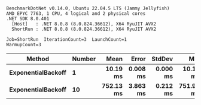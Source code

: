 ```

BenchmarkDotNet v0.14.0, Ubuntu 22.04.5 LTS (Jammy Jellyfish)
AMD EPYC 7763, 1 CPU, 4 logical and 2 physical cores
.NET SDK 8.0.401
  [Host]   : .NET 8.0.8 (8.0.824.36612), X64 RyuJIT AVX2
  ShortRun : .NET 8.0.8 (8.0.824.36612), X64 RyuJIT AVX2

Job=ShortRun  IterationCount=3  LaunchCount=1  
WarmupCount=3  

```
| Method             | Number | Mean      | Error    | StdDev   | Min       | Max       | Allocated |
|------------------- |------- |----------:|---------:|---------:|----------:|----------:|----------:|
| **ExponentialBackoff** | **1**      |  **10.19 ms** | **0.008 ms** | **0.000 ms** |  **10.19 ms** |  **10.19 ms** |     **520 B** |
| **ExponentialBackoff** | **10**     | **752.13 ms** | **3.863 ms** | **0.212 ms** | **751.91 ms** | **752.33 ms** |    **4120 B** |

